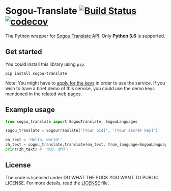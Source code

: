 Sogou-Translate [![Build Status](https://travis-ci.org/imWildCat/sogou-translate.svg?branch=master)](https://travis-ci.org/imWildCat/sogou-translate) [![codecov](https://codecov.io/gh/imWildCat/sogou-translate/branch/master/graph/badge.svg)](https://codecov.io/gh/imWildCat/sogou-translate)
===

The Python wrapper for [Sogou Translate API](http://deepi.sogou.com/docs/fanyiDoc). Only **Python 3.6** is supported.

## Get started
You could install this library using `pip`:

```shell
pip install sogou-translate
```

Note: You might have to [apply for the keys](http://deepi.sogou.com/docs/fanyiQa) in order to use the service. If you wish to have a brief demo of this service, you could use the demo keys mentioned in the related web pages.

## Example usage
```python
from sogou_translate import SogouTranslate, SogouLanguages

sogou_translate = SogouTranslate('[Your pid]', '[Your secret key]')

en_text = 'Hello, world!'
zh_text = sogou_translate.translate(en_text, from_language=SogouLanguages.EN, to_language=SogouLanguages.ZH_CHS)
print(zh_text) # '你好，世界！'
```

## License

The code is licensed under DO WHAT THE FUCK YOU WANT TO PUBLIC LICENSE. For more details, read the [LICENSE](./LICENSE) file.